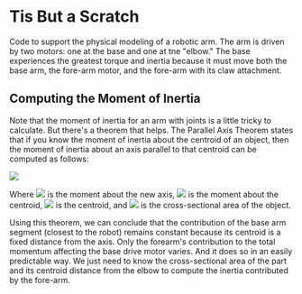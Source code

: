 # Tis But a Scratch

Code to support the physical modeling of a robotic arm.  The arm is driven by
two motors: one at the base and one at tne "elbow." The base experiences the
greatest torque and inertia because it must move both the base arm, the fore-arm
motor, and the fore-arm with its claw attachment.

## Computing the Moment of Inertia

Note that the moment of inertia for an arm with joints is a little tricky to
calculate. But there's a theorem that helps.  The Parallel Axis Theorem
states that if you know the moment of inertia about the centroid of an
object, then the moment of inertia about an axis parallel to that centroid
can be computed as follows:

<img src="https://render.githubusercontent.com/render/math?math=I_{xx} = I_{g} + d^2 A">

Where <img src="https://render.githubusercontent.com/render/math?math=I_{xx}"> is the moment about the new axis, <img src="https://render.githubusercontent.com/render/math?math=I_g"> is the moment
about the centroid, <img src="https://render.githubusercontent.com/render/math?math=d^2"> is the centroid, and <img src="https://render.githubusercontent.com/render/math?math=A"> is the cross-sectional
area of the object.  

Using this theorem, we can conclude that the contribution
of the base arm segment (closest to the robot) remains constant because its
centroid is a fixed distance from the axis.  Only the forearm's contribution
to the total momentum affecting the base drive motor varies.  And it does so
in an easily predictable way.  We just need to know the cross-sectional area
of the part and its centroid distance from the elbow to compute the inertia
contributed by the fore-arm.
